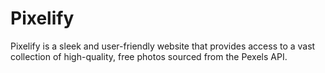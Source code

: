 # Pixelify
Pixelify is a sleek and user-friendly website that provides access to a vast collection of high-quality, free photos sourced from the Pexels API.
